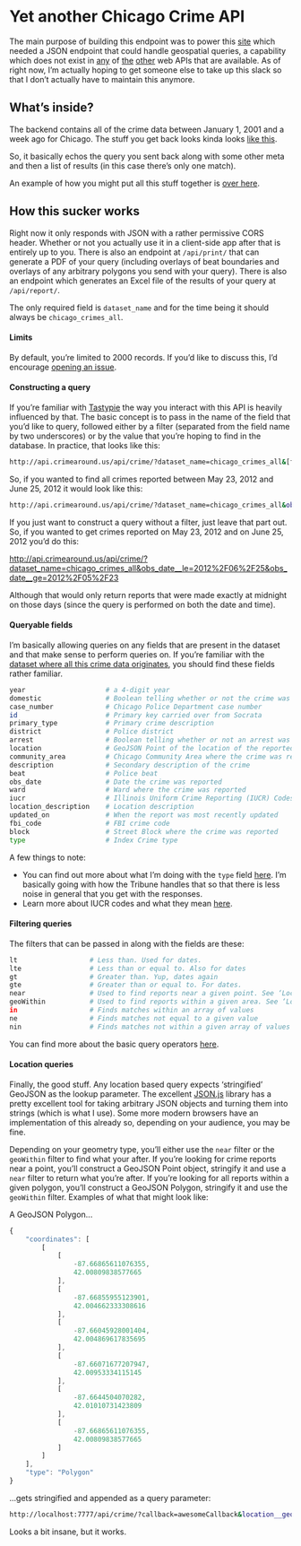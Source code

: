 # Yet another Chicago Crime API 

The main purpose of building this endpoint was to power this [site](http://www.crimearound.us) 
which needed a JSON endpoint that could handle geospatial queries, a capability which does not 
exist in [any](https://data.cityofchicago.org/Public-Safety/Crimes-2001-to-present/ijzp-q8t2) 
of [the](http://api1.chicagopolice.org/clearpath/documentation) 
[other](https://github.com/newsapps/chicagocrime/blob/master/docs/api_docs.md) web APIs that are 
available. As of right now, I’m actually hoping to get someone else to take up this slack so that 
I don’t actually have to maintain this anymore.

## What’s inside?

The backend contains all of the crime data between January 1, 2001 
and a week ago for Chicago. The stuff you get back looks kinda looks [like this](https://github.com/evz/crimeapi/blob/master/sample-response.json). 

So, it basically echos the query you sent back along with some other meta and then a list of results (in this case there’s only one match).

An example of how you might put all this stuff together is [over here](https://github.com/evz/crimearound.us).

## How this sucker works

Right now it only responds with JSON with a rather permissive CORS header. Whether or not you actually use it in a client-side app after that is entirely up to you. There is also an endpoint at ``/api/print/`` that can generate a PDF of your query (including overlays of beat boundaries and overlays of any arbitrary polygons you send with your query). There is also an endpoint which generates an Excel file of the results of your query at ``/api/report/``. 

The only required field is ``dataset_name`` and for the time being it should always be ``chicago_crimes_all``.

#### Limits

By default, you’re limited to 2000 records. If you’d like to discuss this, I’d encourage [opening an issue](https://github.com/evz/crimeapi/issues). 

#### Constructing a query

If you’re familiar with [Tastypie](http://tastypieapi.org) the way you interact with this API is heavily influenced by that. The basic concept is to pass in the name of the field that you’d like to query, followed either by a filter (separated from the field name by two underscores) or by the value that you’re hoping to find in the database. In practice, that looks like this:

``` bash 
http://api.crimearound.us/api/crime/?dataset_name=chicago_crimes_all&[field_name]__[filter]=[value]
```

So, if you wanted to find all crimes reported between May 23, 2012 and June 25, 2012 it would look like this:

``` bash 
http://api.crimearound.us/api/crime/?dataset_name=chicago_crimes_all&obs_date__le=2012%2F06%2F25&obs_date__ge=2012%2F05%2F23
```

If you just want to construct a query without a filter, just leave that part out. So, if you wanted to get crimes reported on May 23, 2012 and on June 25, 2012 you’d do this:

http://api.crimearound.us/api/crime/?dataset_name=chicago_crimes_all&obs_date__le=2012%2F06%2F25&obs_date__ge=2012%2F05%2F23

Although that would only return reports that were made exactly at midnight on those days (since the query is performed on both the date and time).

#### Queryable fields

I’m basically allowing queries on any fields that are present in the dataset and that make sense to perform queries on. If you’re familiar with the [dataset where all this crime data originates](https://data.cityofchicago.org/Public-Safety/Crimes-2001-to-present/ijzp-q8t2), you should find these fields rather familiar. 

``` bash 
year                    # a 4-digit year 
domestic                # Boolean telling whether or not the crime was in a domestic setting
case_number             # Chicago Police Department case number
id                      # Primary key carried over from Socrata 
primary_type            # Primary crime description
district                # Police district
arrest                  # Boolean telling whether or not an arrest was made
location                # GeoJSON Point of the location of the reported crime
community_area          # Chicago Community Area where the crime was reported
description             # Secondary description of the crime
beat                    # Police beat
obs_date                # Date the crime was reported
ward                    # Ward where the crime was reported
iucr                    # Illinois Uniform Crime Reporting (IUCR) Codes
location_description    # Location description
updated_on              # When the report was most recently updated
fbi_code                # FBI crime code
block                   # Street Block where the crime was reported
type                    # Index Crime type
```

A few things to note: 

* You can find out more about what I’m doing with the ``type`` field [here](http://crime.chicagotribune.com/chicago/about#crime-type-definition). I’m basically going with how the Tribune handles that so that there is less noise in general that you get with the responses.
* Learn more about IUCR codes and what they mean [here](https://data.cityofchicago.org/Public-Safety/Chicago-Police-Department-Illinois-Uniform-Crime-R/c7ck-438e).

#### Filtering queries

The filters that can be passed in along with the fields are these:

``` bash 
lt                  # Less than. Used for dates.
lte                 # Less than or equal to. Also for dates    
gt                  # Greater than. Yup, dates again
gte                 # Greater than or equal to. For dates.
near                # Used to find reports near a given point. See ‘Location queries’ below.
geoWithin           # Used to find reports within a given area. See ‘Location queries’ below.
in                  # Finds matches within an array of values
ne                  # Finds matches not equal to a given value
nin                 # Finds matches not within a given array of values
```

You can find more about the basic query operators [here](http://docs.mongodb.org/manual/reference/operator/).

#### Location queries

Finally, the good stuff. Any location based query expects ‘stringified’ GeoJSON as the lookup parameter. The excellent [JSON.js](https://github.com/douglascrockford/JSON-js) library has a pretty excellent tool for taking arbitrary JSON objects and turning them into strings (which is what I use). Some more modern browsers have an implementation of this already so, depending on your audience, you may be fine.

Depending on your geometry type, you’ll either use the ``near`` filter or the ``geoWithin`` filter to find what your after. If you’re looking for crime reports near a point, you’ll construct a GeoJSON Point object, stringify it and use a ``near`` filter to return what you’re after. If you’re looking for all reports within a given polygon, you’ll construct a GeoJSON Polygon, stringify it and use the ``geoWithin`` filter. Examples of what that might look like:

A GeoJSON Polygon...

``` javascript 
{
    "coordinates": [
        [
            [
                -87.66865611076355, 
                42.00809838577665
            ], 
            [
                -87.66855955123901, 
                42.004662333308616
            ], 
            [
                -87.66045928001404, 
                42.004869617835695
            ], 
            [
                -87.66071677207947, 
                42.00953334115145
            ], 
            [
                -87.6644504070282, 
                42.01010731423809
            ], 
            [
                -87.66865611076355, 
                42.00809838577665
            ]
        ]
    ], 
    "type": "Polygon"
}
```

...gets stringified and appended as a query parameter:

``` bash 
http://localhost:7777/api/crime/?callback=awesomeCallback&location__geoWithin=%7B%22type%22%3A%22Polygon%22%2C%22coordinates%22%3A%5B%5B%5B-87.66865611076355%2C42.00809838577665%5D%2C%5B-87.66855955123901%2C42.004662333308616%5D%2C%5B-87.66045928001404%2C42.004869617835695%5D%2C%5B-87.66071677207947%2C42.00953334115145%5D%2C%5B-87.6644504070282%2C42.01010731423809%5D%2C%5B-87.66865611076355%2C42.00809838577665%5D%5D%5D%7D&date__lte=1369285199&date__gte=1368594000&type=violent%2Cproperty&_=1369866788554
```

Looks a bit insane, but it works. 
